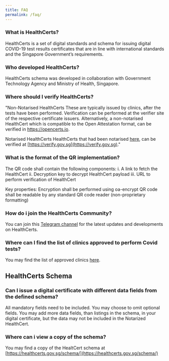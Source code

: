```yaml
---
title: FAQ
permalink: /faq/
---
```


### What is HealthCerts?
HealthCerts is a set of digital standards and schema for issuing digital COVID-19 test results certificates that are in line with international standards and the Singapore Government’s requirements. 

### Who developed HealthCerts?
HealthCerts schema was developed in collaboration with Government Technology Agency and Ministry of Health, Singapore.

### Where should I verify HealthCerts?
"Non-Notarised HealthCerts
These are typically issued by clinics, after the tests have been performed. Verification can be performed at the verifier site of the respective certificate issuers. Alternatively, a non-notarised HealthCert which is compatible to the Open Attestation format, can be verified in https://opencerts.io. 
 
Notarised HealthCerts
HealthCerts that had been notarised [here](https://notarise.gov.sg), can be verified at [https://verify.gov.sg](https://verify.gov.sg)."

### What is the format of the QR implementation?
The QR code shall contain the following components:
i. A link to fetch the HealthCert
ii. Decryption key to decrypt HealthCert payload
iii. URL to perform verification of HealthCert

Key properties:
Encryption shall be performed using oa-encrypt
QR code shall be readable by any standard QR code reader (non-proprietary
formatting)

### How do i join the HealthCerts Community?
You can join this [Telegram channel](https://t.me/joinchat/GOgThBo8L3qhefgIVjZ-EA) for the latest updates and developments on HealthCerts.

### Where can I find the list of clinics approved to perform Covid tests?
You may find the list of approved clinics [here](https://go.gov.sg/covid19pcrtestproviders).

## HealthCerts Schema

### Can I issue a digital certificate with different data fields from the defined schema?
All mandatory fields need to be included.
You may choose to omit optional fields.
You may add more data fields, than listings in the schema, in your digital certificate, but the data may not be included in the Notarized HealthCert.

### Where can i view a copy of the schema?
You may find a copy of the HealtCert schema at [https://healthcerts.gov.sg/schema/](https://healthcerts.gov.sg/schema/)